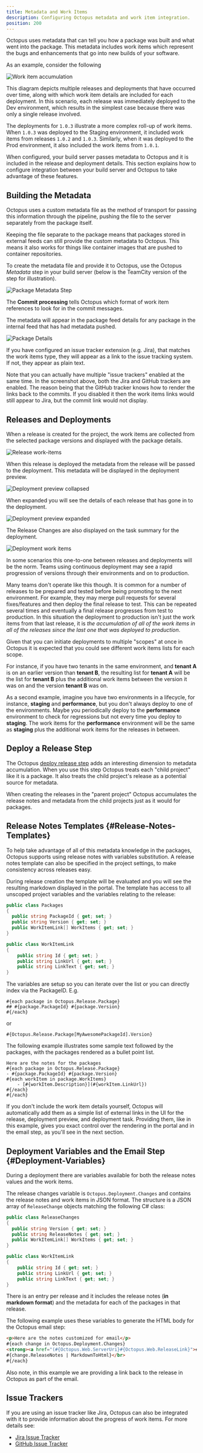 ```yaml
---
title: Metadata and Work Items
description: Configuring Octopus metadata and work item integration.
position: 200
---
```


Octopus uses metadata that can tell you how a package was built and what went into the package. This metadata includes work items which represent the bugs and enhancements that go into new builds of your software.

As an example, consider the following

![Work item accumulation](accumulation.png)

This diagram depicts multiple releases and deployments that have occurred over time, along with which work item details are included for each deployment. In this scenario, each release was immediately deployed to the Dev environment, which results in the simplest case because there was only a single release involved.

The deployments for `1.0.3` illustrate a more complex roll-up of work items. When `1.0.3` was deployed to the Staging environment, it included work items from releases `1.0.2` and `1.0.3`. Similarly, when it was deployed to the Prod environment, it also included the work items from `1.0.1`.

When configured, your build server passes metadata to Octopus and it is included in the release and deployment details. This section explains how to configure integration between your build server and Octopus to take advantage of these features.

## Building the Metadata

Octopus uses a custom metadata file as the method of transport for passing this information through the pipeline, pushing the file to the server separately from the package itself.

Keeping the file separate to the package means that packages stored in external feeds can still provide the custom metadata to Octopus. This means it also works for things like container images that are pushed to container repositories.

To create the metadata file and provide it to Octopus, use the Octopus _Metadata_ step in your build server (below is the TeamCity version of the step for illustration).

![Package Metadata Step](metadata-step.png)

The **Commit processing** tells Octopus which format of work item references to look for in the commit messages.

The metadata will appear in the package feed details for any package in the internal feed that has had metadata pushed.

![Package Details](package-detail.png)

If you have configured an issue tracker extension (e.g. Jira), that matches the work items type, they will appear as a link to the issue tracking system. If not, they appear as plain text.

Note that you can actually have multiple "issue trackers" enabled at the same time. In the screenshot above, both the Jira and GitHub trackers are enabled. The reason being that the GitHub tracker knows how to render the links back to the commits. If you disabled it then the work items links would still appear to Jira, but the commit link would not display.

## Releases and Deployments

When a release is created for the project, the work items are collected from the selected package versions and displayed with the package details.

![Release work-items](release-work-items.png)

When this release is deployed the metadata from the release will be passed to the deployment. This metadata will be displayed in the deployment preview.

![Deployment preview collapsed](deploy-preview-work-items.png)

When expanded you will see the details of each release that has gone in to the deployment.

![Deployment preview expanded](deploy-preview-expanded.png)

The Release Changes are also displayed on the task summary for the deployment.

![Deployment work items](deploy-work-items.png)

In some scenarios this one-to-one between releases and deployments will be the norm. Teams using continuous deployment may see a rapid progression of versions through their environments and on to production.

Many teams don't operate like this though. It is common for a number of releases to be prepared and tested before being promoting to the next environment. For example, they may merge pull requests for several fixes/features and then deploy the final release to test. This can be repeated several times and eventually a final release progresses from test to production. In this situation the deployment to production isn't just the work items from that last release, it is _the accumulation of all of the work items in all of the releases since the last one that was deployed to production_.

Given that you can initiate deployments to multiple "scopes" at once in Octopus it is expected that you could see different work items lists for each scope.

For instance, if you have two tenants in the same environment, and **tenant A** is on an earlier version than **tenant B**, the resulting list for **tenant A** will be the list for **tenant B** plus the additional work items between the version it was on and the version **tenant B** was on.

As a second example, imagine you have two environments in a lifecycle, for instance, **staging** and **performance**, but you don't always deploy to one of the environments. Maybe you periodically deploy to the **performance** environment to check for regressions but not every time you deploy to **staging**. The work items for the **performance** environment will be the same as **staging** plus the additional work items for the releases in between.

## Deploy a Release Step

The Octopus [deploy release step](https://g.octopushq.com/DeployReleaseStep) adds an interesting dimension to metadata accumulation. When you use this step Octopus treats each "child project" like it is a package. It also treats the child project's release as a potential source for metadata.

When creating the releases in the "parent project" Octopus accumulates the release notes and metadata from the child projects just as it would for packages.

## Release Notes Templates {#Release-Notes-Templates}

To help take advantage of all of this metadata knowledge in the packages, Octopus supports using release notes with variables substitution. A release notes template can also be specified in the project settings, to make consistency across releases easy.

During release creation the template will be evaluated and you will see the resulting markdown displayed in the portal. The template has access to all unscoped project variables and the variables relating to the release:

``` csharp
public class Packages
{
  public string PackageId { get; set; }
  public string Version { get; set; }
  public WorkItemLink[] WorkItems { get; set; }
}

public class WorkItemLink
{
    public string Id { get; set; }
    public string LinkUrl { get; set; }
    public string LinkText { get; set; }
}
```

The variables are setup so you can iterate over the list or you can directly index via the PackageID. E.g.

```
#{each package in Octopus.Release.Package}
## #{package.PackageId} #{package.Version}
#{/each}
```

or

```
#{Octopus.Release.Package[MyAwesomePackageId].Version}
```

The following example illustrates some sample text followed by the packages, with the packages rendered as a bullet point list.

```Here are the notes for the packages
Here are the notes for the packages
#{each package in Octopus.Release.Package}
- #{package.PackageId} #{package.Version}
#{each workItem in package.WorkItems}
    - [#{workItem.Description}](#{workItem.LinkUrl})
#{/each}
#{/each}
```

If you don't include the work item details yourself, Octopus will automatically add them as a simple list of external links in the UI for the release, deployment preview, and deployment task. Providing them, like in this example, gives you exact control over the rendering in the portal and in the email step, as you'll see in the next section.

## Deployment Variables and the Email Step {#Deployment-Variables}

During a deployment there are variables available for both the release notes values and the work items.

The release changes variable is `Octopus.Deployment.Changes` and contains the release notes and work items in JSON format. The structure is a JSON array of `ReleaseChange` objects matching the following C# class:

```csharp
public class ReleaseChanges
{
  public string Version { get; set; }
  public string ReleaseNotes { get; set; }
  public WorkItemLink[] WorkItems { get; set; }
}

public class WorkItemLink
{
    public string Id { get; set; }
    public string LinkUrl { get; set; }
    public string LinkText { get; set; }
}
```

There is an entry per release and it includes the release notes (**in markdown format**) and the metadata for each of the packages in that release.

The following example uses these variables to generate the HTML body for the Octopus email step:

```html
<p>Here are the notes customized for email</p>
#{each change in Octopus.Deployment.Changes}
<strong><a href="(#{Octopus.Web.ServerUri}#{Octopus.Web.ReleaseLink}">#{change.Version}</a></strong></br>
#{change.ReleaseNotes | MarkdownToHtml}</br>
#{/each}
```

Also note, in this example we are providing a link back to the release in Octopus as part of the email.

## Issue Trackers

If you are using an issue tracker like Jira, Octopus can also be integrated with it to provide information about the progress of work items. For more details see:

- [Jira Issue Tracker](jira.md)
- [GitHub Issue Tracker](github.md)
